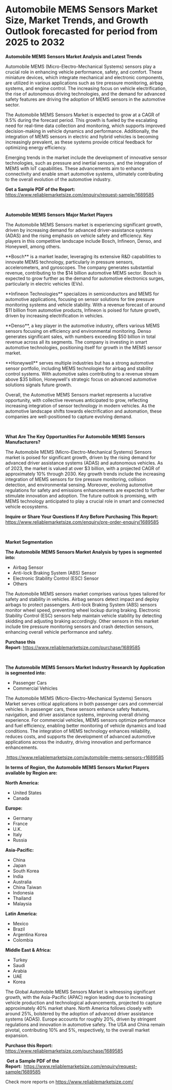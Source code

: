 <p><h1>Automobile MEMS Sensors Market Size, Market Trends, and Growth Outlook forecasted for period from 2025 to 2032</h1></p><p><strong>Automobile MEMS Sensors Market Analysis and Latest Trends</strong></p>
<p><p>Automobile MEMS (Micro-Electro-Mechanical Systems) sensors play a crucial role in enhancing vehicle performance, safety, and comfort. These miniature devices, which integrate mechanical and electronic components, are utilized in various applications such as tire pressure monitoring, airbag systems, and engine control. The increasing focus on vehicle electrification, the rise of autonomous driving technologies, and the demand for advanced safety features are driving the adoption of MEMS sensors in the automotive sector.</p><p>The Automobile MEMS Sensors Market is expected to grow at a CAGR of 9.5% during the forecast period. This growth is fueled by the escalating need for real-time data collection and monitoring, which supports improved decision-making in vehicle dynamics and performance. Additionally, the integration of MEMS sensors in electric and hybrid vehicles is becoming increasingly prevalent, as these systems provide critical feedback for optimizing energy efficiency. </p><p>Emerging trends in the market include the development of innovative sensor technologies, such as pressure and inertial sensors, and the integration of MEMS with IoT capabilities. These advancements aim to enhance connectivity and enable smart automotive systems, ultimately contributing to the overall evolution of the automotive industry.</p></p>
<p><strong>Get a Sample PDF of the Report:&nbsp;</strong> <a href="https://www.reliablemarketsize.com/enquiry/request-sample/1689585?utm_campaign=3217&utm_medium=2&utm_source=Github&utm_content=ia&utm_term=26032025&utm_id=automobile-mems-sensors">https://www.reliablemarketsize.com/enquiry/request-sample/1689585</a></p>
<p>&nbsp;</p>
<p><strong>Automobile MEMS Sensors Major Market Players</strong></p>
<p><p>The Automobile MEMS Sensors market is experiencing significant growth, driven by increasing demand for advanced driver-assistance systems (ADAS) and the rising emphasis on vehicle safety and efficiency. Key players in this competitive landscape include Bosch, Infineon, Denso, and Honeywell, among others.</p><p>**Bosch** is a market leader, leveraging its extensive R&D capabilities to innovate MEMS technology, particularly in pressure sensors, accelerometers, and gyroscopes. The company generates substantial revenue, contributing to the $14 billion automotive MEMS sector. Bosch is expected to grow further as the demand for automotive electronics surges, particularly in electric vehicles (EVs).</p><p>**Infineon Technologies** specializes in semiconductors and MEMS for automotive applications, focusing on sensor solutions for tire pressure monitoring systems and vehicle stability. With a revenue forecast of around $11 billion from automotive products, Infineon is poised for future growth, driven by increasing electrification in vehicles.</p><p>**Denso**, a key player in the automotive industry, offers various MEMS sensors focusing on efficiency and environmental monitoring. Denso generates significant sales, with numbers exceeding $50 billion in total revenue across all its segments. The company is investing in smart automotive technologies, positioning itself for growth in the MEMS sensor market.</p><p>**Honeywell** serves multiple industries but has a strong automotive sensor portfolio, including MEMS technologies for airbag and stability control systems. With automotive sales contributing to a revenue stream above $35 billion, Honeywell's strategic focus on advanced automotive solutions signals future growth.</p><p>Overall, the Automotive MEMS Sensors market represents a lucrative opportunity, with collective revenues anticipated to grow, reflecting increasing integration of sensor technology in modern vehicles. As the automotive landscape shifts towards electrification and automation, these companies are well-positioned to capture evolving demand.</p></p>
<p>&nbsp;</p>
<p><strong>What Are The Key Opportunities For Automobile MEMS Sensors Manufacturers?</strong></p>
<p><p>The Automobile MEMS (Micro-Electro-Mechanical Systems) Sensors market is poised for significant growth, driven by the rising demand for advanced driver assistance systems (ADAS) and autonomous vehicles. As of 2023, the market is valued at over $3 billion, with a projected CAGR of approximately 10% through 2030. Key growth trends include the increasing integration of MEMS sensors for tire pressure monitoring, collision detection, and environmental sensing. Moreover, evolving automotive regulations for safety and emissions enhancements are expected to further stimulate innovation and adoption. The future outlook is promising, with MEMS technology anticipated to play a crucial role in smart and connected vehicle ecosystems.</p></p>
<p><strong>Inquire or Share Your Questions If Any Before Purchasing This Report:</strong> <a href="https://www.reliablemarketsize.com/enquiry/pre-order-enquiry/1689585?utm_campaign=3217&utm_medium=2&utm_source=Github&utm_content=ia&utm_term=26032025&utm_id=automobile-mems-sensors">https://www.reliablemarketsize.com/enquiry/pre-order-enquiry/1689585</a></p>
<p>&nbsp;</p>
<p><strong>Market Segmentation</strong></p>
<p><strong>The Automobile MEMS Sensors Market Analysis by types is segmented into:</strong></p>
<p><ul><li>Airbag Sensor</li><li>Anti-lock Braking System (ABS) Sensor</li><li>Electronic Stability Control (ESC) Sensor</li><li>Others</li></ul></p>
<p><p>The Automobile MEMS sensors market comprises various types tailored for safety and stability in vehicles. Airbag sensors detect impact and deploy airbags to protect passengers. Anti-lock Braking System (ABS) sensors monitor wheel speed, preventing wheel lockup during braking. Electronic Stability Control (ESC) sensors help maintain vehicle stability by detecting skidding and adjusting braking accordingly. Other sensors in this market include tire pressure monitoring sensors and crash detection sensors, enhancing overall vehicle performance and safety.</p></p>
<p><strong>Purchase this Report:&nbsp;</strong><a href="https://www.reliablemarketsize.com/purchase/1689585?utm_campaign=3217&utm_medium=2&utm_source=Github&utm_content=ia&utm_term=26032025&utm_id=automobile-mems-sensors">https://www.reliablemarketsize.com/purchase/1689585</a></p>
<p>&nbsp;</p>
<p><strong>The Automobile MEMS Sensors Market Industry Research by Application is segmented into:</strong></p>
<p><ul><li>Passenger Cars</li><li>Commercial Vehicles</li></ul></p>
<p><p>The Automobile MEMS (Micro-Electro-Mechanical Systems) Sensors Market serves critical applications in both passenger cars and commercial vehicles. In passenger cars, these sensors enhance safety features, navigation, and driver assistance systems, improving overall driving experience. For commercial vehicles, MEMS sensors optimize performance and fuel efficiency, enabling better monitoring of vehicle dynamics and load conditions. The integration of MEMS technology enhances reliability, reduces costs, and supports the development of advanced automotive applications across the industry, driving innovation and performance enhancements.</p></p>
<p><a href="https://www.reliablemarketsize.com/automobile-mems-sensors-r1689585?utm_campaign=3217&utm_medium=2&utm_source=Github&utm_content=ia&utm_term=26032025&utm_id=automobile-mems-sensors">&nbsp;https://www.reliablemarketsize.com/automobile-mems-sensors-r1689585</a></p>
<p><strong>In terms of Region, the Automobile MEMS Sensors Market Players available by Region are:</strong></p>
<p>
    <p> <strong> North America: </strong>
        <ul>
            <li>United States</li>
            <li>Canada</li>
        </ul>
        </p> 
    <p> <strong> Europe: </strong>
        <ul>
            <li>Germany</li>
            <li>France</li>
            <li>U.K.</li>
            <li>Italy</li>
            <li>Russia</li>
        </ul>
        </p> 
    <p> <strong> Asia-Pacific: </strong>
        <ul>
            <li>China</li>
            <li>Japan</li>
            <li>South Korea</li>
            <li>India</li>
            <li>Australia</li>
            <li>China Taiwan</li>
            <li>Indonesia</li>
            <li>Thailand</li>
            <li>Malaysia</li>
        </ul>
        </p> 
    <p> <strong> Latin America: </strong>
        <ul>
            <li>Mexico</li>
            <li>Brazil</li>
            <li>Argentina Korea</li>
            <li>Colombia</li>
        </ul>
        </p> 
    <p> <strong> Middle East & Africa: </strong>
        <ul>
            <li>Turkey</li>
            <li>Saudi</li>
            <li>Arabia</li>
            <li>UAE</li>
            <li>Korea</li>
        </ul>
    </p>
    </p>
<p><p>The Global Automobile MEMS Sensors Market is witnessing significant growth, with the Asia-Pacific (APAC) region leading due to increasing vehicle production and technological advancements, projected to capture approximately 40% market share. North America follows closely with around 25%, bolstered by the adoption of advanced driver assistance systems (ADAS). Europe accounts for roughly 20%, driven by stringent regulations and innovation in automotive safety. The USA and China remain pivotal, contributing 10% and 5%, respectively, to the overall market expansion.</p></p>
<p><strong>Purchase this Report: </strong><a href="https://www.reliablemarketsize.com/purchase/1689585?utm_campaign=3217&utm_medium=2&utm_source=Github&utm_content=ia&utm_term=26032025&utm_id=automobile-mems-sensors">https://www.reliablemarketsize.com/purchase/1689585</a></p>
<p>&nbsp;<strong>Get a Sample PDF of the Report:&nbsp;&nbsp;</strong><a href="https://www.reliablemarketsize.com/enquiry/request-sample/1689585?utm_campaign=3217&utm_medium=2&utm_source=Github&utm_content=ia&utm_term=26032025&utm_id=automobile-mems-sensors">https://www.reliablemarketsize.com/enquiry/request-sample/1689585</a></p>
<p><strong></strong></p>
<p>Check more reports on <a href="https://www.reliablemarketsize.com/?utm_campaign=3217&utm_medium=2&utm_source=Github&utm_content=ia&utm_term=26032025&utm_id=automobile-mems-sensors">https://www.reliablemarketsize.com/</a></p>